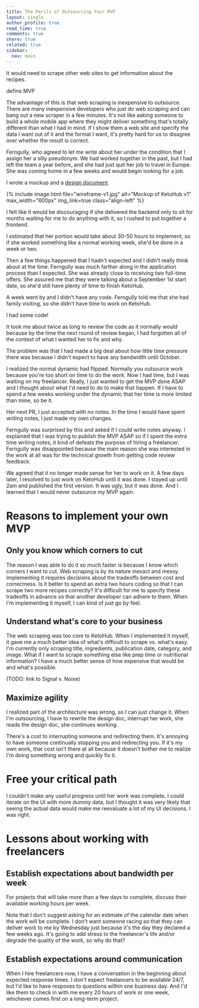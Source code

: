 ```yaml
---
title: The Perils of Outsourcing Your MVP
layout: single
author_profile: true
read_time: true
comments: true
share: true
related: true
sidebar:
  nav: main
---
```


It would need to scrape other web sites to get information about the recipes.

define MVP

The advantage of this is that web scraping is inexpensive to outsource. There are many inexpensive developers who just do web scraping and can bang out a new scraper in a few minutes. It's not like asking someone to build a whole mobile app where they might deliver something that's totally different than what I had in mind. If I show them a web site and specify the data I want out of it and the format I want, it's pretty hard for us to disagree over whether the result is correct.

Ferngully, who agreed to let me write about her under the condition that I assign her a silly pseudonym. We had worked together in the past, but I had left the team a year before, and she had just quit her job to travel in Europe. She was coming home in a few weeks and would begin looking for a job.

I wrote a mockup and a [design document](/files/outsourcing-mvp/ketohub-v1-design-doc.pdf).

{% include image.html file="wireframe-v1.jpg" alt="Mockup of KetoHub v1" max_width="600px" img_link=true class="align-left" %}

I felt like it would be discouraging if she delivered the backend only to sit for months waiting for me to do anything with it, so I rushed to put together a frontend.

I estimated that her portion would take about 30-50 hours to implement, so if she worked something like a normal working week, she'd be done in a week or two.

Then a few things happened that I hadn't expected and I didn't really think about at the time. Ferngully was much farther along in the application process than I expected. She was already close to receiving two full-time offers. She assured me that they were talking about a September 1st start date, so she'd still have plenty of time to finish KetoHub.

A week went by and I didn't have any code. Ferngully told me that she had family visiting, so she didn't have time to work on KetoHub.

I had some code!

It took me about twice as long to review the code as it normally would because by the time the next round of review began, I had forgotten all of the context of what I wanted her to fix and why.

The problem was that I had made a big deal about how little time pressure there was because I didn't expect to have any bandwidth until October.


I realized the normal dynamic had flipped. Normally you outsource work because you're too short on time to do the work. Now I had time, but I was waiting on my freelancer. Really, I just wanted to get the MVP done ASAP and I thought about what I'd need to do to make that happen. If I have to spend a few weeks working under the dynamic that her time is more limited than mine, so be it.

Her next PR, I just accepted with no notes. In the time I would have spent writing notes, I just made my own changes.

Ferngully was surprised by this and asked if I could write notes anyway. I explained that I was trying to publish the MVP ASAP so if  I spent the extra time writing notes, it kind of defeats the purpose of hiring a freelancer. Ferngully was disappointed because the main reason she was interested in the work at all was for the technical growth from getting code review feedback.

We agreed that it no longer made sense for her to work on it. A few days later, I resolved to just work on KetoHub until it was done. I stayed up until 2am and published the first version. It was ugly, but it was done. And I learned that I would never outsource my MVP again.

# Reasons to implement your own MVP

## Only you know which corners to cut

The reason I was able to do it so much faster is because I know which corners I want to cut. Web scraping is by its nature inexact and messy. Implementing it requires decisions about the tradeoffs between cost and correctness. Is it better to spend an extra two hours coding so that I can scrape two more recipes correctly? It's difficult for me to specify these tradeoffs in advance so that another developer can adhere to them. When I'm implementing it myself, I can kind of just go by feel.

## Understand what's core to your business

The web scraping was too core to KetoHub. When I implemented it myself, it gave me a much better idea of what's difficult to scrape vs. what's easy. I'm currently only scraping title, ingredients, publication date, category, and image. What if I want to scrape something else like prep time or nutritional information? I have a much better sense of how expensive that would be and what's possible.

(TODO: link to Signal v. Noise)

## Maximize agility

I realized part of the architecture was wrong, so I can just change it. When I'm outsourcing, I have to rewrite the design doc, interrupt her work, she reads the design doc, she continues working.

There's a cost to interrupting someone and redirecting them. It's annoying to have someone continually stopping you and redirecting you. If it's my own work, that cost isn't there at all because it doesn't bother me to realize I'm doing something wrong and quickly fix it.

# Free your critical path

I couldn't make any useful progress until her work was complete. I could iterate on the UI with more dummy data, but I thought it was very likely that seeing the actual data would make me reevaluate a lot of my UI decisions. I was right.

# Lessons about working with freelancers

## Establish expectations about bandwidth per week

For projects that will take more than a few days to complete, discuss their available working hours per week.

Note that I don't suggest asking for an estimate of the calendar date when the work will be complete. I don't want someone racing so that they can deliver work to me by Wednesday just because it's the day they declared a few weeks ago. It's going to add stress to the freelancer's life and/or degrade the quality of the work, so why do that?

## Establish expectations around communication

When I hire freelancers now, I have a conversation in the beginning about expected response times. I don't expect freelancers to be available 24/7, but I'd like to have resposes to questions within one business day. And I'd like them to check in with me every 20 hours of work or one week, whichever comes first on a long-term project.
